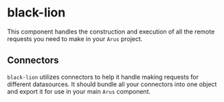 # black-lion

This component handles the construction and execution of all the remote requests you need to make in your `Arus` project.

## Connectors

`black-lion` utilizes connectors to help it handle making requests for different datasources. It should bundle all your connectors into one object and export it for use in your main `Arus` component.
